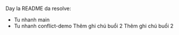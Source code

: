Day la README da resolve:
- Tu nhanh main
- Tu nhanh conflict-demo
Thêm ghi chú buổi 2
Thêm ghi chú buổi 2
